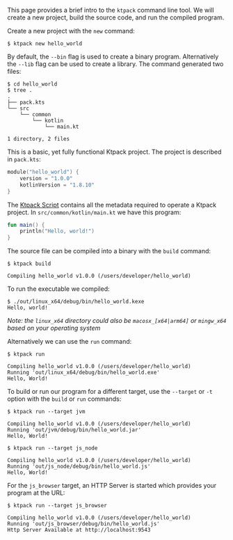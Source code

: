 This page provides a brief intro to the `ktpack` command line tool.
We will create a new project, build the source code, and run the compiled program.

Create a new project with the `new` command:

```shell
$ ktpack new hello_world
```

By default, the `--bin` flag is used to create a binary program.
Alternatively the `--lib` flag can be used to create a library.
The command generated two files:

```
$ cd hello_world
$ tree .
.
├── pack.kts
└── src
    └── common
        └── kotlin
            └── main.kt

1 directory, 2 files
```

This is a basic, yet fully functional Ktpack project.
The project is described in `pack.kts`:

```kotlin
module("hello_world") {
    version = "1.0.0"
    kotlinVersion = "1.8.10"
}
```

The [Ktpack Script]() contains all the metadata required to operate a Ktpack project.
In `src/common/kotlin/main.kt` we have this program:

```kotlin
fun main() {
    println("Hello, world!")
}
```

The source file can be compiled into a binary with the `build` command:

```shell
$ ktpack build

Compiling hello_world v1.0.0 (/users/developer/hello_world)
```

To run the executable we compiled:

```shell
$ ./out/linux_x64/debug/bin/hello_world.kexe
Hello, world!
```

_Note: the `linux_x64` directory could also be `macosx_[x64|arm64]` or `mingw_x64` based on your operating system_

Alternatively we can use the `run` command:

```shell
$ ktpack run

Compiling hello_world v1.0.0 (/users/developer/hello_world)
Running 'out/linux_x64/debug/bin/hello_world.exe'
Hello, World!
```

To build or run our program for a different target, use the `--target` or `-t` option with the `build` or `run`
commands:

```shell
$ ktpack run --target jvm

Compiling hello_world v1.0.0 (/users/developer/hello_world)
Running 'out/jvm/debug/bin/hello_world.jar'
Hello, World!
```

```shell
$ ktpack run --target js_node

Compiling hello_world v1.0.0 (/users/developer/hello_world)
Running 'out/js_node/debug/bin/hello_world.js'
Hello, World!
```

For the `js_browser` target, an HTTP Server is started which provides your program at the URL:

```shell
$ ktpack run --target js_browser

Compiling hello_world v1.0.0 (/users/developer/hello_world)
Running 'out/js_browser/debug/bin/hello_world.js'
Http Server Available at http://localhost:9543
```